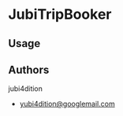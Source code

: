 JubiTripBooker
==============

Usage
-----


Authors
-------

jubi4dition

* yubi4dition@googlemail.com

